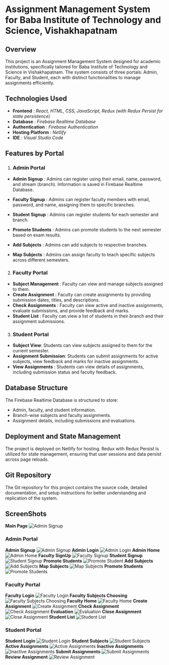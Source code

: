 # Assignment Management System for Baba Institute of Technology and Science, Vishakhapatnam
## Overview
This project is an Assignment Management System designed for academic institutions, specifically tailored for Baba Institute of Technology and Science in Vishakhapatnam. The system consists of three portals: Admin, Faculty, and Student, each with distinct functionalities to manage assignments efficiently.

## Technologies Used
- __Frontend__ : _React, HTML, CSS, JavaScript, Redux (with Redux Persist for state persistence)_
- __Database__ : _Firebase Realtime Database_
- __Authentication__ : _Firebase Authentication_
- __Hosting Platform__ : _Netlify_
- __IDE__ : _Visual Studio Code_

## Features by Portal


1. ### Admin Portal
- __Admin Signup__ : Admins can register using their email, name, password, and stream (branch). Information is saved in Firebase Realtime Database.

- __Faculty Signup__ : Admins can register faculty members with email, password, and name, assigning them to specific branches.

- __Student Signup__ : Admins can register students for each semester and branch.

- __Promote Students__ : Admins can promote students to the next semester based on exam results.

- __Add Subjects__ : Admins can add subjects to respective branches.

- __Map Subjects__ : Admins can assign faculty to teach specific subjects across different semesters.

2. ### Faculty Portal
- __Subject Management__ : Faculty can view and manage subjects assigned to them.
- __Create Assignment__ : Faculty can create assignments by providing submission dates, titles, and descriptions.
- __Check Assignments__ : Faculty can view active and inactive assignments, evaluate submissions, and provide feedback and marks.
- __Student List__ : Faculty can view a list of students in their branch and their assignment submissions.

3. ### Student Portal
- __Subject View__: Students can view subjects assigned to them for the current semester.
- __Assignment Submission__: Students can submit assignments for active subjects, view feedback and marks for inactive assignments.
- __View Assignments__ : Students can view details of assignments, including submission status and faculty feedback.
## Database Structure
The Firebase Realtime Database is structured to store:

- Admin, faculty, and student information.
- Branch-wise subjects and faculty assignments.
- Assignment details, including submissions and evaluations.
## Deployment and State Management
The project is deployed on Netlify for hosting. Redux with Redux Persist is utilized for state management, ensuring that user sessions and data persist across page reloads.

## Git Repository
The Git repository for this project contains the source code, detailed documentation, and setup instructions for better understanding and replication of the system.

## ScreenShots
__Main Page__
![Admin Signup](screenshots/admin/main%20page.png)

### Admin Portal 
__Admin Signup__
![Admin Signup](screenshots/admin/admin%20signup.png)
__Admin Login__
![Admin Login](screenshots/admin/admin%20login.png)
__Admin Home__
![Admin Home](screenshots/admin/admin%20home.png)
__Faculty SignUp__
![Faculty Signup](screenshots/admin/faculty%20signup.png)
__Student Signup__
![Student Signup](screenshots/admin/student%20signup.png)
__Promote Students__
![Promote Student](screenshots/admin/promote%20students.png)
__Add Subjects__
![Add Subjects](screenshots/admin/add%20subjects.png)
__Map Subjects__
![Map Subjects](screenshots/admin/map%20subjects.png)
__Promote Students__
![Promote Students](screenshots/admin/promote%20students.png)

### Faculty Portal 

__Faculty Login__
![Faculty Login](screenshots/faculty/faculty%20login.png)
__Faculty Subjects Choosing__
![Faculty Subjects Choosing](screenshots/faculty/faculty%20subjects.png)
__Faculty Home__
![Faculty Home](screenshots/faculty/faculty%20home.png)
__Create Assignment__
![Create Assignment](screenshots/faculty/create%20assignmentss.png)
__Check Assignment__
![Check Assignment](screenshots/faculty/check%20assignments.png)
__Evaluation__
![Evaluation](screenshots/faculty/evaluation.png)
__Close Assignment__
![Close Assignment](screenshots/faculty/close%20assignments.png)
__Student List__
![Student List](screenshots/faculty/student%20list.png)

### Student Portal

__Student Login__
![Student Login](./screenshots/student/student%20login.png)
__Student Subjects__
![Student Subjects](./screenshots/student/student%20subject.png)
__Active Assignments__
![Active Assignments](./screenshots/student/active.png)
__Inactive Assignments__
![Inactive Assignments](./screenshots/student/inactive.png)
__Submit Assignments__
![Submit Assignments](./screenshots/student/submit%20assignment.png)
__Review Assignment__
![Review Assignment](./screenshots/student/review%20assignment.png)